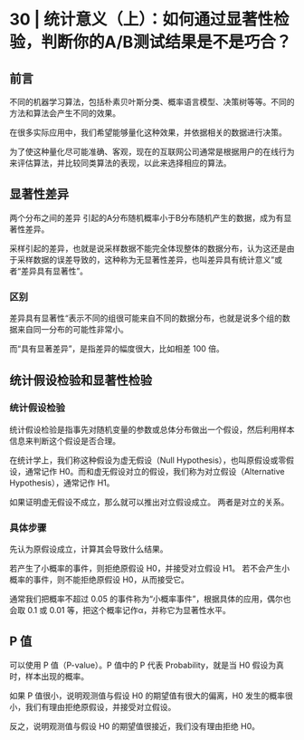# 30 | 统计意义（上）：如何通过显著性检验，判断你的A/B测试结果是不是巧合？

## 前言

不同的机器学习算法，包括朴素贝叶斯分类、概率语言模型、决策树等等。不同的方法和算法会产生不同的效果。

在很多实际应用中，我们希望能够量化这种效果，并依据相关的数据进行决策。

为了使这种量化尽可能准确、客观，现在的互联网公司通常是根据用户的在线行为来评估算法，并比较同类算法的表现，以此来选择相应的算法。


##  显著性差异

两个分布之间的差异 引起的A分布随机概率小于B分布随机产生的数据，成为有显著性差异。

采样引起的差异，也就是说采样数据不能完全体现整体的数据分布，认为这还是由于采样数据的误差导致的，这种称为无显著性差异，也叫差异具有统计意义”或者“差异具有显著性”。


### 区别

差异具有显著性“表示不同的组很可能来自不同的数据分布，也就是说多个组的数据来自同一分布的可能性非常小。

而“具有显著差异”，是指差异的幅度很大，比如相差 100 倍。



## 统计假设检验和显著性检验


### 统计假设检验

统计假设检验是指事先对随机变量的参数或总体分布做出一个假设，然后利用样本信息来判断这个假设是否合理。

在统计学上，我们称这种假设为虚无假设（Null Hypothesis），也叫原假设或零假设，通常记作 H0。而和虚无假设对立的假设，我们称为对立假设（Alternative Hypothesis），通常记作 H1。

如果证明虚无假设不成立，那么就可以推出对立假设成立。 两者是对立的关系。

### 具体步骤

先认为原假设成立，计算其会导致什么结果。

若产生了小概率的事件，则拒绝原假设 H0，并接受对立假设 H1。
若不会产生小概率的事件，则不能拒绝原假设 H0，从而接受它。

通常我们把概率不超过 0.05 的事件称为“小概率事件”，根据具体的应用，偶尔也会取 0.1 或 0.01 等，把这个概率记作α，并称它为显著性水平。


## P 值

可以使用 P 值（P-value）。P 值中的 P 代表 Probability，就是当 H0 假设为真时，样本出现的概率。

如果 P 值很小，说明观测值与假设 H0 的期望值有很大的偏离，H0 发生的概率很小，我们有理由拒绝原假设，并接受对立假设。

反之，说明观测值与假设 H0 的期望值很接近，我们没有理由拒绝 H0。